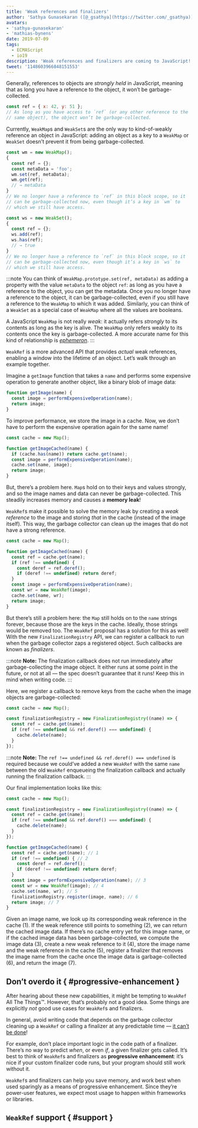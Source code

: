 ```yaml
---
title: 'Weak references and finalizers'
author: 'Sathya Gunasekaran ([@_gsathya](https://twitter.com/_gsathya)) and Mathias Bynens ([@mathias](https://twitter.com/mathias))'
avatars:
- 'sathya-gunasekaran'
- 'mathias-bynens'
date: 2019-07-09
tags:
  - ECMAScript
  - io19
description: 'Weak references and finalizers are coming to JavaScript! This article explains the new functionality.'
tweet: '1148603966848151553'
---
```

Generally, references to objects are _strongly held_ in JavaScript, meaning that as long you have a reference to the object, it won’t be garbage-collected.

```js
const ref = { x: 42, y: 51 };
// As long as you have access to `ref` (or any other reference to the
// same object), the object won’t be garbage-collected.
```

Currently, `WeakMap`s and `WeakSet`s are the only way to kind-of-weakly reference an object in JavaScript: adding an object as a key to a `WeakMap` or `WeakSet` doesn’t prevent it from being garbage-collected.

```js
const wm = new WeakMap();
{
  const ref = {};
  const metaData = 'foo';
  wm.set(ref, metaData);
  wm.get(ref);
  // → metaData
}
// We no longer have a reference to `ref` in this block scope, so it
// can be garbage-collected now, even though it’s a key in `wm` to
// which we still have access.

const ws = new WeakSet();
{
  const ref = {};
  ws.add(ref);
  ws.has(ref);
  // → true
}
// We no longer have a reference to `ref` in this block scope, so it
// can be garbage-collected now, even though it’s a key in `ws` to
// which we still have access.
```

:::note
You can think of `WeakMap.prototype.set(ref, metaData)` as adding a property with the value `metaData` to the object `ref`: as long as you have a reference to the object, you can get the metadata. Once you no longer have a reference to the object, it can be garbage-collected, even if you still have a reference to the `WeakMap` to which it was added. Similarly, you can think of a `WeakSet` as a special case of `WeakMap` where all the values are booleans.

A JavaScript `WeakMap` is not really _weak_: it actually refers _strongly_ to its contents as long as the key is alive. The `WeakMap` only refers weakly to its contents once the key is garbage-collected. A more accurate name for this kind of relationship is [_ephemeron_](https://en.wikipedia.org/wiki/Ephemeron).
:::

`WeakRef` is a more advanced API that provides _actual_ weak references, enabling a window into the lifetime of an object. Let’s walk through an example together.

Imagine a `getImage` function that takes a `name` and performs some expensive operation to generate another object, like a binary blob of image data:

```js
function getImage(name) {
  const image = performExpensiveOperation(name);
  return image;
}
```

To improve performance, we store the image in a cache. Now, we don’t have to perform the expensive operation again for the same name!

```js
const cache = new Map();

function getImageCached(name) {
  if (cache.has(name)) return cache.get(name);
  const image = performExpensiveOperation(name);
  cache.set(name, image);
  return image;
}
```

But, there’s a problem here. `Map`s hold on to their keys and values strongly, and so the image names and data can never be garbage-collected. This steadily increases memory and causes a **memory leak**!

`WeakRef`s make it possible to solve the memory leak by creating a _weak reference_ to the image and storing _that_ in the cache (instead of the image itself). This way, the garbage collector can clean up the images that do not have a strong reference.

```js
const cache = new Map();

function getImageCached(name) {
  const ref = cache.get(name);
  if (ref !== undefined) {
    const deref = ref.deref();
    if (deref !== undefined) return deref;
  }
  const image = performExpensiveOperation(name);
  const wr = new WeakRef(image);
  cache.set(name, wr);
  return image;
}
```

But there’s still a problem here: the `Map` still holds on to the `name` strings forever, because those are the keys in the cache. Ideally, those strings would be removed too. The `WeakRef` proposal has a solution for this as well! With the new `FinalizationRegistry` API, we can register a callback to run when the garbage collector zaps a registered object. Such callbacks are known as _finalizers_.

:::note
**Note:** The finalization callback does not run immediately after garbage-collecting the image object. It either runs at some point in the future, or not at all — the spec doesn’t guarantee that it runs! Keep this in mind when writing code.
:::

Here, we register a callback to remove keys from the cache when the image objects are garbage-collected:

```js
const cache = new Map();

const finalizationRegistry = new FinalizationRegistry((name) => {
  const ref = cache.get(name);
  if (ref !== undefined && ref.deref() === undefined) {
    cache.delete(name);
  }
});
```

:::note
**Note:** The `ref !== undefined && ref.deref() === undefined` is required because we could’ve added a new `WeakRef` with the same `name` between the old `WeakRef` enqueueing the finalization callback and actually running the finalization callback.
:::

Our final implementation looks like this:

```js
const cache = new Map();

const finalizationRegistry = new FinalizationRegistry((name) => {
  const ref = cache.get(name);
  if (ref !== undefined && ref.deref() === undefined) {
    cache.delete(name);
  }
});

function getImageCached(name) {
  const ref = cache.get(name); // 1
  if (ref !== undefined) { // 2
    const deref = ref.deref();
    if (deref !== undefined) return deref;
  }
  const image = performExpensiveOperation(name); // 3
  const wr = new WeakRef(image); // 4
  cache.set(name, wr); // 5
  finalizationRegistry.register(image, name); // 6
  return image; // 7
}
```

Given an image name, we look up its corresponding weak reference in the cache (1). If the weak reference still points to something (2), we can return the cached image data. If there’s no cache entry yet for this image name, or if the cached image data has been garbage-collected, we compute the image data (3), create a new weak reference to it (4), store the image name and the weak reference in the cache (5), register a finalizer that removes the image name from the cache once the image data is garbage-collected (6), and return the image (7).

## Don’t overdo it { #progressive-enhancement }

After hearing about these new capabilities, it might be tempting to `WeakRef` All The Things™. However, that’s probably not a good idea. Some things are explicitly _not_ good use cases for `WeakRef`s and finalizers.

In general, avoid writing code that depends on the garbage collector cleaning up a `WeakRef` or calling a finalizer at any predictable time — [it can’t be done](https://github.com/tc39/proposal-weakrefs#a-note-of-caution)!

For example, don’t place important logic in the code path of a finalizer. There’s no way to predict _when_, or even _if_, a given finalizer gets called. It’s best to think of `WeakRef`s and finalizers as **progressive enhancement**: it’s nice if your custom finalizer code runs, but your program should still work without it.

`WeakRef`s and finalizers can help you save memory, and work best when used sparingly as a means of progressive enhancement. Since they’re power-user features, we expect most usage to happen within frameworks or libraries.

## `WeakRef` support { #support }

<feature-support chrome="no"
                 firefox="no"
                 safari="no"
                 nodejs="no"
                 babel="no"></feature-support>
